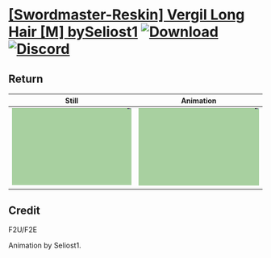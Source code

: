 # [\[Swordmaster-Reskin\] Vergil Long Hair \[M\] bySeliost1](./) [![Download](https://img.shields.io/badge/Download--red?style=social&logo=github)](https://minhaskamal.github.io/DownGit/#/home?url=https://github.com/Klokinator/FE-Repo/tree/main/Battle%20Animations%2FInfantry%20-%20(Swd)%20Myrms%20and%20Swordmasters%2F%5BSwordmaster-Reskin%5D%20Vergil%20Long%20Hair%20%5BM%5D%20bySeliost1%2F8.%20Return) [![Discord](https://img.shields.io/badge/Discord--blue?style=social&logo=discord)](https://discord.gg/C7VNGnyTPA)

## Return

| Still | Animation |
| :---: | :-------: |
| ![Return still](./Return_000.png) | ![Return](./Return.gif) |

## Credit

F2U/F2E

Animation by Seliost1.
